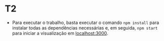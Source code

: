# T2

- Para executar o trabalho, basta executar o comando `npm install` para instalar todas as dependências necessárias e, em seguida, `npm start` para iniciar a visualização em [localhost:3000](http://localhost:3000/).
